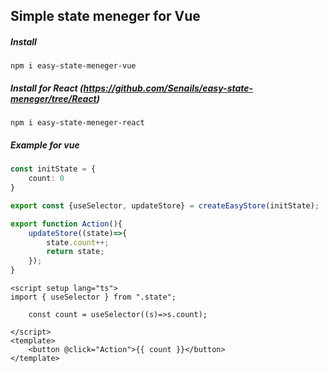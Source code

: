 ## Simple state meneger for Vue
##### Install
```
npm i easy-state-meneger-vue
```
##### Install for React (https://github.com/Senails/easy-state-meneger/tree/React)
```
npm i easy-state-meneger-react
```

##### Example for vue
```ts  
const initState = {
    count: 0
}

export const {useSelector, updateStore} = createEasyStore(initState);

export function Action(){
    updateStore((state)=>{
        state.count++;
        return state;
    });
}
```
```Vue
<script setup lang="ts">
import { useSelector } from ".state";

    const count = useSelector((s)=>s.count);

</script>
<template>
    <button @click="Action">{{ count }}</button>
</template>
```
